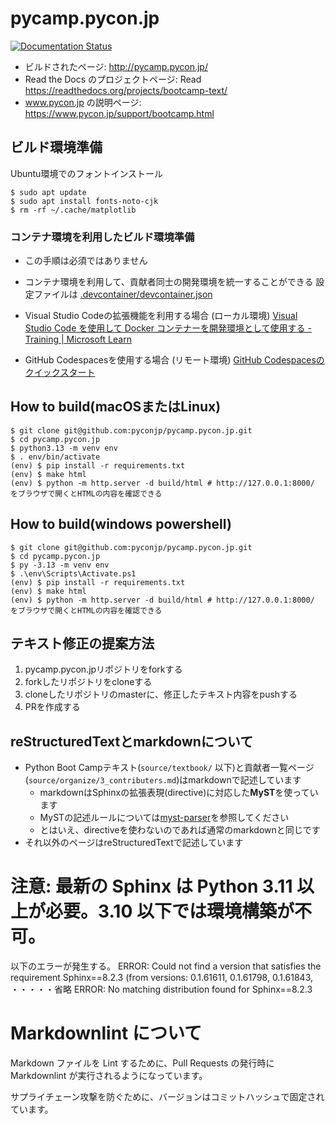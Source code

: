 # pycamp.pycon.jp

[![Documentation Status](https://readthedocs.org/projects/bootcamp-text/badge/?version=latest)](http://bootcamp-text.readthedocs.io/?badge=latest)

* ビルドされたページ: http://pycamp.pycon.jp/
* Read the Docs のプロジェクトページ: Read https://readthedocs.org/projects/bootcamp-text/
* www.pycon.jp の説明ページ: https://www.pycon.jp/support/bootcamp.html

## ビルド環境準備

Ubuntu環境でのフォントインストール
```
$ sudo apt update
$ sudo apt install fonts-noto-cjk
$ rm -rf ~/.cache/matplotlib
```

### コンテナ環境を利用したビルド環境準備
- この手順は必須ではありません
- コンテナ環境を利用して、貢献者同士の開発環境を統一することができる
設定ファイルは [.devcontainer/devcontainer.json](.devcontainer/devcontainer.json)

- Visual Studio Codeの拡張機能を利用する場合 (ローカル環境)
[Visual Studio Code を使用して Docker コンテナーを開発環境として使用する - Training | Microsoft Learn](https://learn.microsoft.com/ja-jp/training/modules/use-docker-container-dev-env-vs-code/)

- GitHub Codespacesを使用する場合 (リモート環境)
[GitHub Codespacesのクイックスタート](https://docs.github.com/ja/codespaces/getting-started/quickstart)

## How to build(macOSまたはLinux)

```
$ git clone git@github.com:pyconjp/pycamp.pycon.jp.git
$ cd pycamp.pycon.jp
$ python3.13 -m venv env
$ . env/bin/activate
(env) $ pip install -r requirements.txt
(env) $ make html
(env) $ python -m http.server -d build/html # http://127.0.0.1:8000/ をブラウザで開くとHTMLの内容を確認できる
```

## How to build(windows powershell)

```
$ git clone git@github.com:pyconjp/pycamp.pycon.jp.git
$ cd pycamp.pycon.jp
$ py -3.13 -m venv env
$ .\env\Scripts\Activate.ps1
(env) $ pip install -r requirements.txt
(env) $ make html
(env) $ python -m http.server -d build/html # http://127.0.0.1:8000/ をブラウザで開くとHTMLの内容を確認できる
```


## テキスト修正の提案方法

1. pycamp.pycon.jpリポジトリをforkする
2. forkしたリポジトリをcloneする
3. cloneしたリポジトリのmasterに、修正したテキスト内容をpushする
4. PRを作成する

## reStructuredTextとmarkdownについて

* Python Boot Campテキスト(`source/textbook/` 以下)と貢献者一覧ページ(`source/organize/3_contributers.md`)はmarkdownで記述しています
  * markdownはSphinxの拡張表現(directive)に対応した**MyST**を使っています
  * MySTの記述ルールについては[myst-parser](https://myst-parser.readthedocs.io/)を参照してください
  * とはいえ、directiveを使わないのであれば通常のmarkdownと同じです
* それ以外のページはreStructuredTextで記述しています


# 注意: 最新の Sphinx は Python 3.11 以上が必要。3.10 以下では環境構築が不可。
以下のエラーが発生する。
ERROR: Could not find a version that satisfies the requirement Sphinx==8.2.3 (from versions: 0.1.61611, 0.1.61798, 0.1.61843, ・・・・・省略
ERROR: No matching distribution found for Sphinx==8.2.3


# Markdownlint について

Markdown ファイルを Lint するために、Pull Requests の発行時に Markdownlint が実行されるようになっています。

サプライチェーン攻撃を防ぐために、バージョンはコミットハッシュで固定されています。
